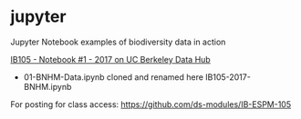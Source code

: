 # jupyter
Jupyter Notebook examples of biodiversity data in action



[IB105 - Notebook #1 - 2017 on UC Berkeley Data Hub](http://datahub.berkeley.edu/user-redirect/interact?account=ds-modules&repo=IB-ESPM-105&branch=master&path=01-BNHM-Data.ipynb)

 - 01-BNHM-Data.ipynb cloned and renamed here IB105-2017-BNHM.ipynb
 
 For posting for class access: https://github.com/ds-modules/IB-ESPM-105

